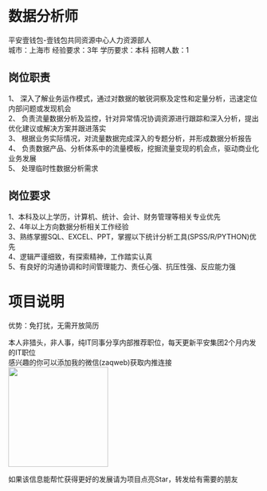 # 数据分析师
平安壹钱包-壹钱包共同资源中心人力资源部人  
城市：上海市 经验要求：3年 学历要求：本科  招聘人数：1

## 岗位职责
1、	深入了解业务运作模式，通过对数据的敏锐洞察及定性和定量分析，迅速定位内部问题或发现机会   
2、	负责流量数据分析及监控，针对异常情况协调资源进行跟踪和深入分析，提出优化建议或解决方案并跟进落实   
3、	根据业务实际情况，对流量数据完成深入的专题分析，并形成数据分析报告   
4、	负责数据产品、分析体系中的流量模板，挖掘流量变现的机会点，驱动商业化业务发展   
5、	处理临时性数据分析需求

## 岗位要求
1、本科及以上学历，计算机、统计、会计、财务管理等相关专业优先   
2、4年以上方向数据分析相关工作经验   
3、熟练掌握SQL、EXCEL、PPT，掌握以下统计分析工具(SPSS/R/PYTHON)优先   
4、逻辑严谨细致，有探索精神，工作踏实认真   
5、有良好的沟通协调和时间管理能力、责任心强、抗压性强、反应能力强

# 项目说明

优势：免打扰，无需开放简历

本人非猎头，非人事，纯IT同事分享内部推荐职位，每天更新平安集团2个月内发的IT职位  
感兴趣的你可以添加我的微信(zaqweb)获取内推连接  
<img src="https://github.com/zaqweb/PA-IT-JOBS/blob/master/WechatICode.jpeg"  height="200" width="200">

如果该信息能帮忙获得更好的发展请为项目点亮Star，转发给有需要的朋友




